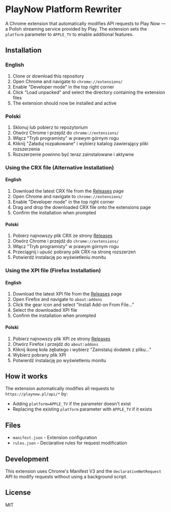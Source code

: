 # PlayNow Platform Rewriter

A Chrome extension that automatically modifies API requests to Play Now — a Polish streaming service provided by Play. The extension sets the `platform` parameter to `APPLE_TV` to enable additional features.

## Installation

### English

1. Clone or download this repository
2. Open Chrome and navigate to `chrome://extensions/`
3. Enable "Developer mode" in the top right corner
4. Click "Load unpacked" and select the directory containing the extension files
5. The extension should now be installed and active

### Polski

1. Sklonuj lub pobierz to repozytorium
2. Otwórz Chrome i przejdź do `chrome://extensions/`
3. Włącz "Tryb programisty" w prawym górnym rogu
4. Kliknij "Załaduj rozpakowane" i wybierz katalog zawierający pliki rozszerzenia
5. Rozszerzenie powinno być teraz zainstalowane i aktywne

### Using the CRX file (Alternative Installation)

#### English

1. Download the latest CRX file from the [Releases](https://github.com/bibixx/play-now/releases) page
2. Open Chrome and navigate to `chrome://extensions/`
3. Enable "Developer mode" in the top right corner
4. Drag and drop the downloaded CRX file onto the extensions page
5. Confirm the installation when prompted

#### Polski

1. Pobierz najnowszy plik CRX ze strony [Releases](https://github.com/bibixx/play-now/releases)
2. Otwórz Chrome i przejdź do `chrome://extensions/`
3. Włącz "Tryb programisty" w prawym górnym rogu
4. Przeciągnij i upuść pobrany plik CRX na stronę rozszerzeń
5. Potwierdź instalację po wyświetleniu monitu

### Using the XPI file (Firefox Installation)

#### English

1. Download the latest XPI file from the [Releases](https://github.com/bibixx/play-now/releases) page
2. Open Firefox and navigate to `about:addons`
3. Click the gear icon and select "Install Add-on From File..."
4. Select the downloaded XPI file
5. Confirm the installation when prompted

#### Polski

1. Pobierz najnowszy plik XPI ze strony [Releases](https://github.com/bibixx/play-now/releases)
2. Otwórz Firefox i przejdź do `about:addons`
3. Kliknij ikonę koła zębatego i wybierz "Zainstaluj dodatek z pliku..."
4. Wybierz pobrany plik XPI
5. Potwierdź instalację po wyświetleniu monitu

## How it works

The extension automatically modifies all requests to `https://playnow.pl/api/*` by:

- Adding `platform=APPLE_TV` if the parameter doesn't exist
- Replacing the existing `platform` parameter with `APPLE_TV` if it exists

## Files

- `manifest.json` - Extension configuration
- `rules.json` - Declarative rules for request modification

## Development

This extension uses Chrome's Manifest V3 and the `declarativeNetRequest` API to modify requests without using a background script.

## License

MIT
